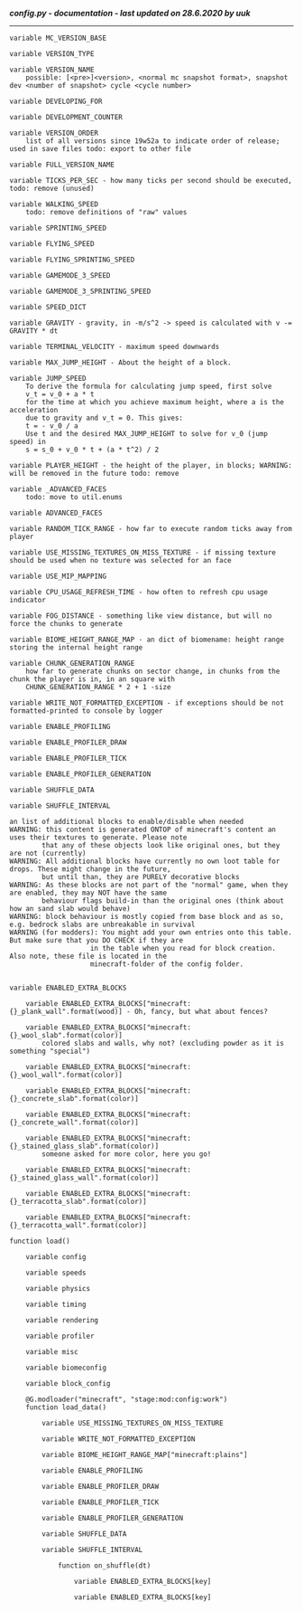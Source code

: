 ***config.py - documentation - last updated on 28.6.2020 by uuk***
___

    variable MC_VERSION_BASE

    variable VERSION_TYPE

    variable VERSION_NAME
        possible: [<pre>]<version>, <normal mc snapshot format>, snapshot dev <number of snapshot> cycle <cycle number>

    variable DEVELOPING_FOR

    variable DEVELOPMENT_COUNTER

    variable VERSION_ORDER
        list of all versions since 19w52a to indicate order of release; used in save files todo: export to other file

    variable FULL_VERSION_NAME

    variable TICKS_PER_SEC - how many ticks per second should be executed, todo: remove (unused)

    variable WALKING_SPEED
        todo: remove definitions of "raw" values

    variable SPRINTING_SPEED

    variable FLYING_SPEED

    variable FLYING_SPRINTING_SPEED

    variable GAMEMODE_3_SPEED

    variable GAMEMODE_3_SPRINTING_SPEED

    variable SPEED_DICT

    variable GRAVITY - gravity, in -m/s^2 -> speed is calculated with v -= GRAVITY * dt

    variable TERMINAL_VELOCITY - maximum speed downwards

    variable MAX_JUMP_HEIGHT - About the height of a block.

    variable JUMP_SPEED
        To derive the formula for calculating jump speed, first solve
        v_t = v_0 + a * t
        for the time at which you achieve maximum height, where a is the acceleration
        due to gravity and v_t = 0. This gives:
        t = - v_0 / a
        Use t and the desired MAX_JUMP_HEIGHT to solve for v_0 (jump speed) in
        s = s_0 + v_0 * t + (a * t^2) / 2

    variable PLAYER_HEIGHT - the height of the player, in blocks; WARNING: will be removed in the future todo: remove

    variable _ADVANCED_FACES
        todo: move to util.enums

    variable ADVANCED_FACES

    variable RANDOM_TICK_RANGE - how far to execute random ticks away from player

    variable USE_MISSING_TEXTURES_ON_MISS_TEXTURE - if missing texture should be used when no texture was selected for an face

    variable USE_MIP_MAPPING

    variable CPU_USAGE_REFRESH_TIME - how often to refresh cpu usage indicator

    variable FOG_DISTANCE - something like view distance, but will no force the chunks to generate

    variable BIOME_HEIGHT_RANGE_MAP - an dict of biomename: height range storing the internal height range

    variable CHUNK_GENERATION_RANGE
        how far to generate chunks on sector change, in chunks from the chunk the player is in, in an square with
        CHUNK_GENERATION_RANGE * 2 + 1 -size

    variable WRITE_NOT_FORMATTED_EXCEPTION - if exceptions should be not formatted-printed to console by logger

    variable ENABLE_PROFILING

    variable ENABLE_PROFILER_DRAW

    variable ENABLE_PROFILER_TICK

    variable ENABLE_PROFILER_GENERATION

    variable SHUFFLE_DATA

    variable SHUFFLE_INTERVAL

    an list of additional blocks to enable/disable when needed
    WARNING: this content is generated ONTOP of minecraft's content an uses their textures to generate. Please note
            that any of these objects look like original ones, but they are not (currently)
    WARNING: All additional blocks have currently no own loot table for drops. These might change in the future,
            but until than, they are PURELY decorative blocks
    WARNING: As these blocks are not part of the "normal" game, when they are enabled, they may NOT have the same
            behaviour flags build-in than the original ones (think about how an sand slab would behave)
    WARNING: block behaviour is mostly copied from base block and as so, e.g. bedrock slabs are unbreakable in survival
    WARNING (for modders): You might add your own entries onto this table. But make sure that you DO CHECK if they are
                        in the table when you read for block creation. Also note, these file is located in the 
                        minecraft-folder of the config folder.


    variable ENABLED_EXTRA_BLOCKS

        variable ENABLED_EXTRA_BLOCKS["minecraft:{}_plank_wall".format(wood)] - Oh, fancy, but what about fences?

        variable ENABLED_EXTRA_BLOCKS["minecraft:{}_wool_slab".format(color)]
            colored slabs and walls, why not? (excluding powder as it is something "special")

        variable ENABLED_EXTRA_BLOCKS["minecraft:{}_wool_wall".format(color)]

        variable ENABLED_EXTRA_BLOCKS["minecraft:{}_concrete_slab".format(color)]

        variable ENABLED_EXTRA_BLOCKS["minecraft:{}_concrete_wall".format(color)]

        variable ENABLED_EXTRA_BLOCKS["minecraft:{}_stained_glass_slab".format(color)]
            someone asked for more color, here you go!

        variable ENABLED_EXTRA_BLOCKS["minecraft:{}_stained_glass_wall".format(color)]

        variable ENABLED_EXTRA_BLOCKS["minecraft:{}_terracotta_slab".format(color)]

        variable ENABLED_EXTRA_BLOCKS["minecraft:{}_terracotta_wall".format(color)]

    function load()

        variable config

        variable speeds

        variable physics

        variable timing

        variable rendering

        variable profiler

        variable misc

        variable biomeconfig

        variable block_config

        @G.modloader("minecraft", "stage:mod:config:work")
        function load_data()

            variable USE_MISSING_TEXTURES_ON_MISS_TEXTURE

            variable WRITE_NOT_FORMATTED_EXCEPTION

            variable BIOME_HEIGHT_RANGE_MAP["minecraft:plains"]

            variable ENABLE_PROFILING

            variable ENABLE_PROFILER_DRAW

            variable ENABLE_PROFILER_TICK

            variable ENABLE_PROFILER_GENERATION

            variable SHUFFLE_DATA

            variable SHUFFLE_INTERVAL

                function on_shuffle(dt)

                    variable ENABLED_EXTRA_BLOCKS[key]

                    variable ENABLED_EXTRA_BLOCKS[key]